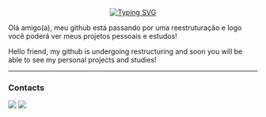 <div align="center" style="text-align: center;">
    <a href="https://git.io/typing-svg">
    <img src="https://readme-typing-svg.herokuapp.com?font=poppins&size=18&pause=1000&width=435&lines=Hi%2C+My+name+is+Wilian!;I'am+study+Cybersecurity+and+Web+development;Be+very+Welcome!+%3AP" alt="Typing SVG" />
    </a>
</div>
<!--
<p align="center">
    I'm passionate about hacking, discovering new things and using them to create high-quality solutions. <br>
    Today I'm a student focused on cybersecurity and I'm majoring in Information Security...
</p> -->
<p>
    Olá amigo(a), meu github está passando por uma reestruturação e logo você poderá ver meus projetos pessoais e estudos!
</p>
<p>
    Hello friend, my github is undergoing restructuring and soon you will be able to see my personal projects and studies!
</p>
<!--
<div  align="center" style="margin-bottom:100px">
    <a href="https://github.com/Will-Gabriel">
    <img width=55% align="center" src="https://github-readme-stats.vercel.app/api?username=Will-Gabriel&show_icons=true&theme=radical&include_all_commits">
</div>
<hr>
<div>
    <h3>🙅‍♂️ I like...</h3>
    <ul>
    <li>👩‍💻 Code</li>
    <li>🎮 Play</li>
    <li>📺 Watch movies and series</li>
    <li>☕ Coffee, lots of coffee</li>
    </ul>
</div>
<hr>
<h3>📚 Certificates / Certifications</h3>
<div>
    <ul>
    <li>
        <a href="https://www.credly.com/badges/959fde0d-dd2c-401e-b2ee-fed9132b6a42/public_url" target="_blank">AWS Certified Cloud Practitioner</a>
    </li>
    <li>
        <a href="https://www.credly.com/badges/74b2b2c9-e620-49b8-8256-d11898b9d0e3/public_url" target="_blank">AWS re/Start Graduate</a>
    </li>
    <li>
        <a href="https://github.com/Will-Gabriel/my-certificates" target="_blank">Other certificates</a>
    </li>
    </ul>
</div>
<h3>🚀 Technologies</h3>
<div>
    <img src="https://skillicons.dev/icons?i=html,css,js,react,nodejs,py,django,git,github,linux&perline=14"/>
    <img src="https://skillicons.dev/icons?i=aws,html,css,js,py,git,github,linux&perline=14"/>
</div>
<img src="https://raw.githubusercontent.com/MicaelliMedeiros/micaellimedeiros/master/image/computer-illustration.png" min-width="400px" max-width="400px" width="400px" align="right" alt="Computador iuriCode">
<h3>🎲 Databases</h3>
<div>
    <img src="https://skillicons.dev/icons?i=postgresql&perline=14"/>
</div>
<h3>🛠 Main Tools</h3>
<div>
    <img src="https://skillicons.dev/icons?i=vscode,pycharm,debian&perline=14"/>
</div> -->
<hr> 
<h3>Contacts</h3>
<div id="links">
    <a href="https://www.instagram.com/wiliann.gabriel/" target="_blank"><img src="https://skillicons.dev/icons?i=instagram&perline=14"/></a>
    <a href="https://www.linkedin.com/in/will-gabriel/" target="_blank"><img src="https://skillicons.dev/icons?i=linkedin&perline=14"/></a>
</div> 

